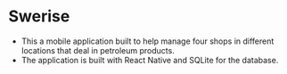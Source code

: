 # Swerise

- This a mobile application built to help manage four shops in different locations that deal in petroleum products.
- The application is built with React Native and SQLite for the database.

